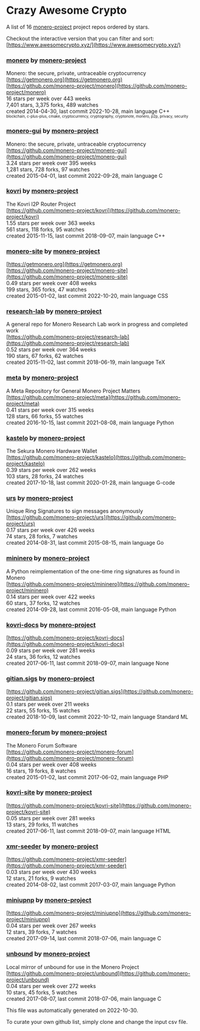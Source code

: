 # Crazy Awesome Crypto
A list of 16 [monero-project](https://github.com/monero-project) project repos ordered by stars.  

Checkout the interactive version that you can filter and sort: 
[https://www.awesomecrypto.xyz/](https://www.awesomecrypto.xyz/)  


### [monero](https://github.com/monero-project/monero) by [monero-project](https://github.com/monero-project)  
Monero: the secure, private, untraceable cryptocurrency  
[https://getmonero.org](https://getmonero.org)  
[https://github.com/monero-project/monero](https://github.com/monero-project/monero)  
16 stars per week over 443 weeks  
7,401 stars, 3,375 forks, 489 watches  
created 2014-04-30, last commit 2022-10-28, main language C++  
<sub><sup>blockchain, c-plus-plus, cmake, cryptocurrency, cryptography, cryptonote, monero, p2p, privacy, security</sup></sub>


### [monero-gui](https://github.com/monero-project/monero-gui) by [monero-project](https://github.com/monero-project)  
Monero: the secure, private, untraceable cryptocurrency  
[https://github.com/monero-project/monero-gui](https://github.com/monero-project/monero-gui)  
3.24 stars per week over 395 weeks  
1,281 stars, 728 forks, 97 watches  
created 2015-04-01, last commit 2022-09-28, main language C  


### [kovri](https://github.com/monero-project/kovri) by [monero-project](https://github.com/monero-project)  
The Kovri I2P Router Project  
[https://github.com/monero-project/kovri](https://github.com/monero-project/kovri)  
1.55 stars per week over 363 weeks  
561 stars, 118 forks, 95 watches  
created 2015-11-15, last commit 2018-09-07, main language C++  


### [monero-site](https://github.com/monero-project/monero-site) by [monero-project](https://github.com/monero-project)  
  
[https://getmonero.org](https://getmonero.org)  
[https://github.com/monero-project/monero-site](https://github.com/monero-project/monero-site)  
0.49 stars per week over 408 weeks  
199 stars, 365 forks, 47 watches  
created 2015-01-02, last commit 2022-10-20, main language CSS  


### [research-lab](https://github.com/monero-project/research-lab) by [monero-project](https://github.com/monero-project)  
A general repo for Monero Research Lab work in progress and completed work  
[https://github.com/monero-project/research-lab](https://github.com/monero-project/research-lab)  
0.52 stars per week over 364 weeks  
190 stars, 67 forks, 62 watches  
created 2015-11-02, last commit 2018-06-19, main language TeX  


### [meta](https://github.com/monero-project/meta) by [monero-project](https://github.com/monero-project)  
A Meta Repository for General Monero Project Matters  
[https://github.com/monero-project/meta](https://github.com/monero-project/meta)  
0.41 stars per week over 315 weeks  
128 stars, 66 forks, 55 watches  
created 2016-10-15, last commit 2021-08-08, main language Python  


### [kastelo](https://github.com/monero-project/kastelo) by [monero-project](https://github.com/monero-project)  
The Sekura Monero Hardware Wallet  
[https://github.com/monero-project/kastelo](https://github.com/monero-project/kastelo)  
0.39 stars per week over 262 weeks  
103 stars, 28 forks, 24 watches  
created 2017-10-18, last commit 2020-01-28, main language G-code  


### [urs](https://github.com/monero-project/urs) by [monero-project](https://github.com/monero-project)  
Unique Ring Signatures to sign messages anonymously  
[https://github.com/monero-project/urs](https://github.com/monero-project/urs)  
0.17 stars per week over 426 weeks  
74 stars, 28 forks, 7 watches  
created 2014-08-31, last commit 2015-08-15, main language Go  


### [mininero](https://github.com/monero-project/mininero) by [monero-project](https://github.com/monero-project)  
A Python reimplementation of the one-time ring signatures as found in Monero  
[https://github.com/monero-project/mininero](https://github.com/monero-project/mininero)  
0.14 stars per week over 422 weeks  
60 stars, 37 forks, 12 watches  
created 2014-09-28, last commit 2016-05-08, main language Python  


### [kovri-docs](https://github.com/monero-project/kovri-docs) by [monero-project](https://github.com/monero-project)  
  
[https://github.com/monero-project/kovri-docs](https://github.com/monero-project/kovri-docs)  
0.09 stars per week over 281 weeks  
24 stars, 36 forks, 12 watches  
created 2017-06-11, last commit 2018-09-07, main language None  


### [gitian.sigs](https://github.com/monero-project/gitian.sigs) by [monero-project](https://github.com/monero-project)  
  
[https://github.com/monero-project/gitian.sigs](https://github.com/monero-project/gitian.sigs)  
0.1 stars per week over 211 weeks  
22 stars, 55 forks, 15 watches  
created 2018-10-09, last commit 2022-10-12, main language Standard ML  


### [monero-forum](https://github.com/monero-project/monero-forum) by [monero-project](https://github.com/monero-project)  
The Monero Forum Software  
[https://github.com/monero-project/monero-forum](https://github.com/monero-project/monero-forum)  
0.04 stars per week over 408 weeks  
16 stars, 19 forks, 8 watches  
created 2015-01-02, last commit 2017-06-02, main language PHP  


### [kovri-site](https://github.com/monero-project/kovri-site) by [monero-project](https://github.com/monero-project)  
  
[https://github.com/monero-project/kovri-site](https://github.com/monero-project/kovri-site)  
0.05 stars per week over 281 weeks  
13 stars, 29 forks, 11 watches  
created 2017-06-11, last commit 2018-09-07, main language HTML  


### [xmr-seeder](https://github.com/monero-project/xmr-seeder) by [monero-project](https://github.com/monero-project)  
  
[https://github.com/monero-project/xmr-seeder](https://github.com/monero-project/xmr-seeder)  
0.03 stars per week over 430 weeks  
12 stars, 21 forks, 9 watches  
created 2014-08-02, last commit 2017-03-07, main language Python  


### [miniupnp](https://github.com/monero-project/miniupnp) by [monero-project](https://github.com/monero-project)  
  
[https://github.com/monero-project/miniupnp](https://github.com/monero-project/miniupnp)  
0.04 stars per week over 267 weeks  
12 stars, 39 forks, 7 watches  
created 2017-09-14, last commit 2018-07-06, main language C  


### [unbound](https://github.com/monero-project/unbound) by [monero-project](https://github.com/monero-project)  
Local mirror of unbound for use in the Monero Project  
[https://github.com/monero-project/unbound](https://github.com/monero-project/unbound)  
0.04 stars per week over 272 weeks  
10 stars, 45 forks, 5 watches  
created 2017-08-07, last commit 2018-07-06, main language C  


This file was automatically generated on 2022-10-30.  

To curate your own github list, simply clone and change the input csv file.  
